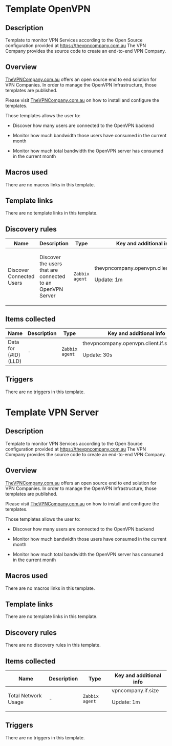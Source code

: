 # Template OpenVPN

## Description

Template to monitor VPN Services according to the Open Source configuration provided at https://thevpncompany.com.au The VPN Company provides the source code to create an end-to-end VPN Company.

## Overview

[TheVPNCompany.com.au](https://thevpncompany.com.au) offers an open source end to end solution for VPN Companies. In order to manage the OpenVPN Infrastructure, those templates are published.


Please visit [TheVPNCompany.com.au](https://thevpncompany.com.au) on how to install and configure the templates.


Those templates allows the user to:


 - Discover how many users are connected to the OpenVPN backend


 - Monitor how much bandwidth those users have consumed in the current month


 - Monitor how much total bandwidth the OpenVPN server has consumed in the current month


 


 


 


 


 

## Macros used

There are no macros links in this template.

## Template links

There are no template links in this template.

## Discovery rules

|Name|Description|Type|Key and additional info|
|----|-----------|----|----|
|Discover Connected Users|<p>Discover the users that are connected to an OpenVPN Server</p>|`Zabbix agent`|thevpncompany.openvpn.client.discovery<p>Update: 1m</p>|
## Items collected

|Name|Description|Type|Key and additional info|
|----|-----------|----|----|
|Data for {#ID} (LLD)|<p>-</p>|`Zabbix agent`|thevpncompany.openvpn.client.if.size[{#ID}]<p>Update: 30s</p>|
## Triggers

There are no triggers in this template.

# Template VPN Server

## Description

Template to monitor VPN Services according to the Open Source configuration provided at https://thevpncompany.com.au The VPN Company provides the source code to create an end-to-end VPN Company.

## Overview

[TheVPNCompany.com.au](https://thevpncompany.com.au) offers an open source end to end solution for VPN Companies. In order to manage the OpenVPN Infrastructure, those templates are published.


Please visit [TheVPNCompany.com.au](https://thevpncompany.com.au) on how to install and configure the templates.


Those templates allows the user to:


 - Discover how many users are connected to the OpenVPN backend


 - Monitor how much bandwidth those users have consumed in the current month


 - Monitor how much total bandwidth the OpenVPN server has consumed in the current month


 


 


 


 


 

## Macros used

There are no macros links in this template.

## Template links

There are no template links in this template.

## Discovery rules

There are no discovery rules in this template.

## Items collected

|Name|Description|Type|Key and additional info|
|----|-----------|----|----|
|Total Network Usage|<p>-</p>|`Zabbix agent`|vpncompany.if.size<p>Update: 1m</p>|
## Triggers

There are no triggers in this template.

